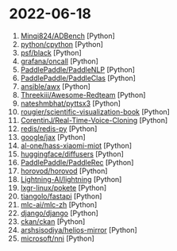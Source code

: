 # 2022-06-18

1. [Minqi824/ADBench](https://github.com/Minqi824/ADBench "Official Implement of ADBench: Anomaly Detection Benchmark.") [Python]
2. [python/cpython](https://github.com/python/cpython "The Python programming language") [Python]
3. [psf/black](https://github.com/psf/black "The uncompromising Python code formatter") [Python]
4. [grafana/oncall](https://github.com/grafana/oncall "Developer-friendly incident response with brilliant Slack integration") [Python]
5. [PaddlePaddle/PaddleNLP](https://github.com/PaddlePaddle/PaddleNLP "Easy-to-use and powerful NLP library with Awesome model zoo, supporting wide-range of NLP tasks from research to industrial applications, including Neural Search, Question Answering, Information Extraction and Sentiment Analysis end-to-end system.") [Python]
6. [PaddlePaddle/PaddleClas](https://github.com/PaddlePaddle/PaddleClas "A treasure chest for visual recognition powered by PaddlePaddle") [Python]
7. [ansible/awx](https://github.com/ansible/awx "AWX Project") [Python]
8. [Threekiii/Awesome-Redteam](https://github.com/Threekiii/Awesome-Redteam "一个红队知识仓库") [Python]
9. [nateshmbhat/pyttsx3](https://github.com/nateshmbhat/pyttsx3 "Offline Text To Speech synthesis for python") [Python]
10. [rougier/scientific-visualization-book](https://github.com/rougier/scientific-visualization-book "An open access book on scientific visualization using python and matplotlib") [Python]
11. [CorentinJ/Real-Time-Voice-Cloning](https://github.com/CorentinJ/Real-Time-Voice-Cloning "Clone a voice in 5 seconds to generate arbitrary speech in real-time") [Python]
12. [redis/redis-py](https://github.com/redis/redis-py "Redis Python Client") [Python]
13. [google/jax](https://github.com/google/jax "Composable transformations of Python+NumPy programs: differentiate, vectorize, JIT to GPU/TPU, and more") [Python]
14. [al-one/hass-xiaomi-miot](https://github.com/al-one/hass-xiaomi-miot "Automatic integrate all Xiaomi devices to HomeAssistant via miot-spec, support Wi-Fi, BLE, ZigBee devices.") [Python]
15. [huggingface/diffusers](https://github.com/huggingface/diffusers "") [Python]
16. [PaddlePaddle/PaddleRec](https://github.com/PaddlePaddle/PaddleRec "Recommendation Algorithm大规模推荐算法库，包含推荐系统经典及最新算法LR、Wide&Deep、DSSM、TDM、MIND、Word2Vec、Bert4Rec、DeepWalk、SSR、AITM，DSIN，SIGN，IPREC、GRU4Rec、Youtube_dnn、NCF、GNN、FM、FFM、DeepFM、DCN、DIN、DIEN、DLRM、MMOE、PLE、ESMM、ESCMM, MAML、xDeepFM、DeepFEFM、NFM、AFM、RALM、DMR、GateNet、NAML、DIFM、Deep Crossing、PNN、BST、AutoInt、FGCNN、FLEN、Fibinet、ListWise、DeepRec、ENSFM，TiSAS，AutoFI…") [Python]
17. [horovod/horovod](https://github.com/horovod/horovod "Distributed training framework for TensorFlow, Keras, PyTorch, and Apache MXNet.") [Python]
18. [Lightning-AI/lightning](https://github.com/Lightning-AI/lightning "Build high-performance AI models for state-of-the-art AI research, and deploy them with Lightning Apps (end-to-end ML systems).") [Python]
19. [lxgr-linux/pokete](https://github.com/lxgr-linux/pokete "A terminal based Pokemon like game") [Python]
20. [tiangolo/fastapi](https://github.com/tiangolo/fastapi "FastAPI framework, high performance, easy to learn, fast to code, ready for production") [Python]
21. [mlc-ai/mlc-zh](https://github.com/mlc-ai/mlc-zh "") [Python]
22. [django/django](https://github.com/django/django "The Web framework for perfectionists with deadlines.") [Python]
23. [ckan/ckan](https://github.com/ckan/ckan "CKAN is an open-source DMS (data management system) for powering data hubs and data portals. CKAN makes it easy to publish, share and use data. It powers catalog.data.gov, open.canada.ca/data, data.humdata.org among many other sites.") [Python]
24. [arshsisodiya/helios-mirror](https://github.com/arshsisodiya/helios-mirror "Telegram Mirror and Leech Bot") [Python]
25. [microsoft/nni](https://github.com/microsoft/nni "An open source AutoML toolkit for automate machine learning lifecycle, including feature engineering, neural architecture search, model compression and hyper-parameter tuning.") [Python]
